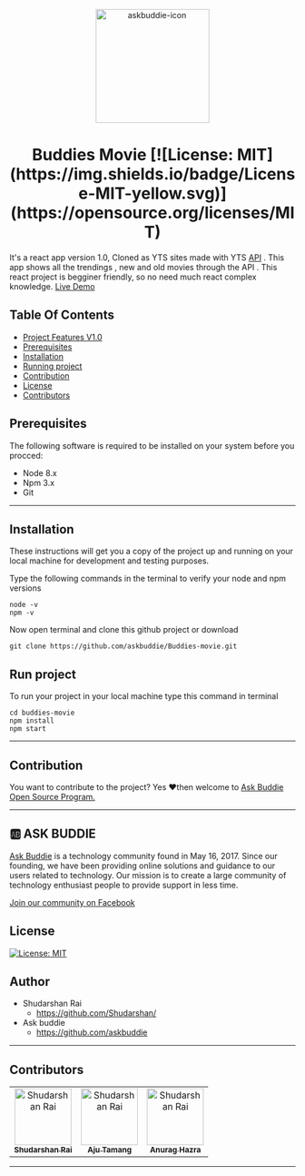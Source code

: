<p align="center">
    <a href="https://www.askbuddie.com">
        <img src="./src/assets/logo1.png" width="200px" align="center" alt="askbuddie-icon"/>
    </a>
</p>
<h1 align="center" style="border: 0;"> Buddies Movie [![License: MIT](https://img.shields.io/badge/License-MIT-yellow.svg)](https://opensource.org/licenses/MIT) </h1>


It's a react app version 1.0, Cloned as YTS sites made with YTS [API](https://yts.lt/api) . This app shows all the trendings , new and old movies through the API . This react project is begginer friendly, so no need much react complex knowledge. [Live Demo](https://buddies-movie.herokuapp.com/)

## Table Of Contents
 - [Project Features V1.0](#features)
 - [Prerequisites](#prerequisites)
 - [Installation](#installation)
 - [Running project](#run-project)
 - [Contribution](#contribution)
 - [License](#license)
 - [Contributors](#contributors)


## Prerequisites
The following software is required to be installed on your system before you procced:

* Node 8.x
* Npm 3.x
* Git

---
 
## Installation

These instructions will get you a copy of the project up and running on your local machine for development and testing purposes.

Type the following commands in the terminal to verify your node and npm versions
```
node -v
npm -v
```

Now open terminal and clone this github project or download

```
git clone https://github.com/askbuddie/Buddies-movie.git
```


## Run project

To run your project in your local machine type this command in terminal
```
cd buddies-movie
npm install
npm start
```
--- 
## Contribution

You want to contribute to the project?
Yes ❤️then welcome to [Ask Buddie Open Source Program.](https://www.askbuddie.com) 

---

## 🆎 ASK BUDDIE

[Ask Buddie](https://www.askbuddie.com) is a technology community found in May 16, 2017. Since our founding, we have been providing online solutions and guidance to our users related to technology. Our mission is to create a large community of technology enthusiast people to provide support in less time.

[Join our community on Facebook](https://www.facebook.com/groups/askbuddie)

## License

[![License: MIT](https://img.shields.io/badge/License-MIT-red.svg)](https://opensource.org/licenses/MIT)

## Author
* Shudarshan Rai
  * https://github.com/Shudarshan/
* Ask buddie
  * https://github.com/askbuddie

---

## Contributors

<table>
  <tr>
   <td align="center">
      <a href="https://github.com/Shudarshan">
      <img src="https://avatars3.githubusercontent.com/u/32707506?s=460&v=4" width="100px;" alt="Shudarshan Rai"/>
      <br />
      <sub><b>Shudarshan Rai</b></sub></a>
      <br />
    </td>
   <td align="center">
      <a href="https://github.com/Aju100">
      <img src="https://avatars3.githubusercontent.com/u/29862610?s=460&v=4" width="100px;" alt="Shudarshan Rai"/>
      <br />
      <sub><b>Aju Tamang</b></sub></a>
      <br />
    </td>
    <td align="center">
      <a href="https://github.com/anuraghazra">
      <img src="https://avatars1.githubusercontent.com/u/35374649?s=460&v=4" width="100px;" alt="Shudarshan Rai"/>
      <br />
      <sub><b>Anurag Hazra</b></sub></a>
      <br />
    </td>
    </tr>
    </table>

    
    
-----------
